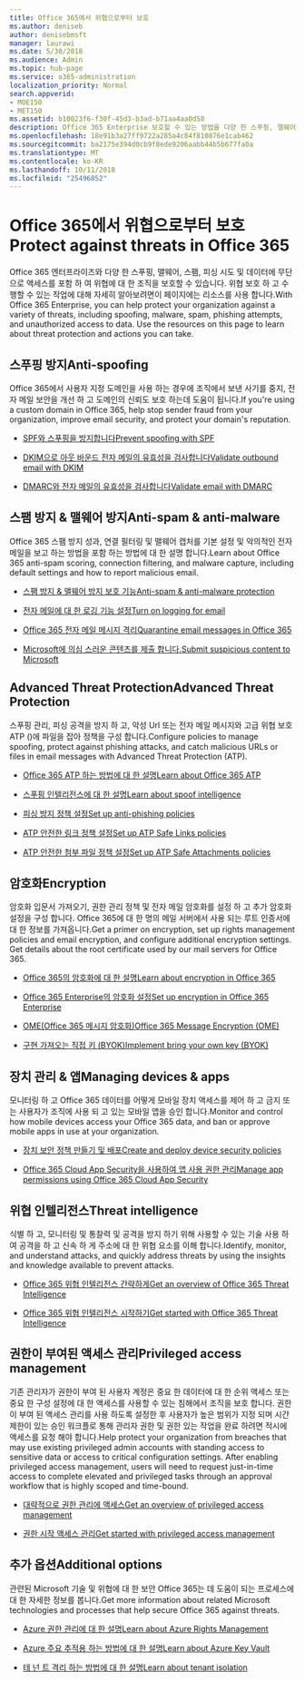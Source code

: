 ```yaml
---
title: Office 365에서 위협으로부터 보호
ms.author: deniseb
author: denisebmsft
manager: laurawi
ms.date: 5/30/2018
ms.audience: Admin
ms.topic: hub-page
ms.service: o365-administration
localization_priority: Normal
search.appverid:
- MOE150
- MET150
ms.assetid: b10023f6-f30f-45d3-b3ad-b71aa4aa0d58
description: Office 365 Enterprise 보호할 수 있는 방법을 다양 한 스푸핑, 맬웨어, 스팸, 피싱 시도 및 데이터에 무단으로 액세스를 포함 하 여 위협에 대 한 조직에 알아봅니다.
ms.openlocfilehash: 18e91b3a27ff9722a285a4c84f810876e1cab462
ms.sourcegitcommit: ba2175e394d0cb9f8ede9206aabb44b5b677fa0a
ms.translationtype: MT
ms.contentlocale: ko-KR
ms.lasthandoff: 10/11/2018
ms.locfileid: "25496852"
---
```

# <a name="protect-against-threats-in-office-365"></a><span data-ttu-id="e0135-103">Office 365에서 위협으로부터 보호</span><span class="sxs-lookup"><span data-stu-id="e0135-103">Protect against threats in Office 365</span></span>

<span data-ttu-id="e0135-p101">Office 365 엔터프라이즈와 다양 한 스푸핑, 맬웨어, 스팸, 피싱 시도 및 데이터에 무단으로 액세스를 포함 하 여 위협에 대 한 조직을 보호할 수 있습니다. 위협 보호 하 고 수행할 수 있는 작업에 대해 자세히 알아보려면이 페이지에는 리소스를 사용 합니다.</span><span class="sxs-lookup"><span data-stu-id="e0135-p101">With Office 365 Enterprise, you can help protect your organization against a variety of threats, including spoofing, malware, spam, phishing attempts, and unauthorized access to data. Use the resources on this page to learn about threat protection and actions you can take.</span></span>
  
## <a name="anti-spoofing"></a><span data-ttu-id="e0135-106">스푸핑 방지</span><span class="sxs-lookup"><span data-stu-id="e0135-106">Anti-spoofing</span></span>

<span data-ttu-id="e0135-107">Office 365에서 사용자 지정 도메인을 사용 하는 경우에 조직에서 보낸 사기를 중지, 전자 메일 보안을 개선 하 고 도메인의 신뢰도 보호 하는데 도움이 됩니다.</span><span class="sxs-lookup"><span data-stu-id="e0135-107">If you're using a custom domain in Office 365, help stop sender fraud from your organization, improve email security, and protect your domain's reputation.</span></span>
  
- [<span data-ttu-id="e0135-108">SPF와 스푸핑을 방지합니다</span><span class="sxs-lookup"><span data-stu-id="e0135-108">Prevent spoofing with SPF</span></span>](https://go.microsoft.com/fwlink/?linkid=851943)
    
- [<span data-ttu-id="e0135-109">DKIM으로 아웃 바운드 전자 메일의 유효성을 검사합니다</span><span class="sxs-lookup"><span data-stu-id="e0135-109">Validate outbound email with DKIM</span></span>](https://go.microsoft.com/fwlink/?linkid=851944)
    
- [<span data-ttu-id="e0135-110">DMARC와 전자 메일의 유효성을 검사합니다</span><span class="sxs-lookup"><span data-stu-id="e0135-110">Validate email with DMARC</span></span>](https://go.microsoft.com/fwlink/?linkid=832951)
    
## <a name="anti-spam-amp-anti-malware"></a><span data-ttu-id="e0135-111">스팸 방지 &amp; 맬웨어 방지</span><span class="sxs-lookup"><span data-stu-id="e0135-111">Anti-spam &amp; anti-malware</span></span>

<span data-ttu-id="e0135-112">Office 365 스팸 방지 성과, 연결 필터링 및 맬웨어 캡처를 기본 설정 및 악의적인 전자 메일을 보고 하는 방법을 포함 하는 방법에 대 한 설명 합니다.</span><span class="sxs-lookup"><span data-stu-id="e0135-112">Learn about Office 365 anti-spam scoring, connection filtering, and malware capture, including default settings and how to report malicious email.</span></span>
  
- [<span data-ttu-id="e0135-113">스팸 방지 &amp; 맬웨어 방지 보호 기능</span><span class="sxs-lookup"><span data-stu-id="e0135-113">Anti-spam &amp; anti-malware protection</span></span>](anti-spam-and-anti-malware-protection.md)
    
- [<span data-ttu-id="e0135-114">전자 메일에 대 한 로깅 기능 설정</span><span class="sxs-lookup"><span data-stu-id="e0135-114">Turn on logging for email</span></span>](https://technet.microsoft.com/en-us/library/dn879651.aspx)
    
- [<span data-ttu-id="e0135-115">Office 365 전자 메일 메시지 격리</span><span class="sxs-lookup"><span data-stu-id="e0135-115">Quarantine email messages in Office 365</span></span>](quarantine-email-messages.md)
    
- [<span data-ttu-id="e0135-116">Microsoft에 의심 스러운 콘텐츠를 제출 합니다.</span><span class="sxs-lookup"><span data-stu-id="e0135-116">Submit suspicious content to Microsoft</span></span>](https://technet.microsoft.com/en-us/library/dn762129%28v=exchg.150%29.aspx)
    
## <a name="advanced-threat-protection"></a><span data-ttu-id="e0135-117">Advanced Threat Protection</span><span class="sxs-lookup"><span data-stu-id="e0135-117">Advanced Threat Protection</span></span>

<span data-ttu-id="e0135-118">스푸핑 관리, 피싱 공격을 방지 하 고, 악성 Url 또는 전자 메일 메시지와 고급 위협 보호 ATP ()에 파일을 잡아 정책을 구성 합니다.</span><span class="sxs-lookup"><span data-stu-id="e0135-118">Configure policies to manage spoofing, protect against phishing attacks, and catch malicious URLs or files in email messages with Advanced Threat Protection (ATP).</span></span>
  
- [<span data-ttu-id="e0135-119">Office 365 ATP 하는 방법에 대 한 설명</span><span class="sxs-lookup"><span data-stu-id="e0135-119">Learn about Office 365 ATP</span></span>](office-365-atp.md)
    
- [<span data-ttu-id="e0135-120">스푸핑 인텔리전스에 대 한 설명</span><span class="sxs-lookup"><span data-stu-id="e0135-120">Learn about spoof intelligence</span></span>](learn-about-spoof-intelligence.md)
    
- [<span data-ttu-id="e0135-121">피싱 방지 정책 설정</span><span class="sxs-lookup"><span data-stu-id="e0135-121">Set up anti-phishing policies</span></span>](set-up-anti-phishing-policies.md)
    
- [<span data-ttu-id="e0135-122">ATP 안전한 링크 정책 설정</span><span class="sxs-lookup"><span data-stu-id="e0135-122">Set up ATP Safe Links policies</span></span>](set-up-atp-safe-links-policies.md)
    
- [<span data-ttu-id="e0135-123">ATP 안전한 첨부 파일 정책 설정</span><span class="sxs-lookup"><span data-stu-id="e0135-123">Set up ATP Safe Attachments policies</span></span>](set-up-atp-safe-attachments-policies.md)
    
## <a name="encryption"></a><span data-ttu-id="e0135-124">암호화</span><span class="sxs-lookup"><span data-stu-id="e0135-124">Encryption</span></span>

<span data-ttu-id="e0135-p102">암호화 입문서 가져오기, 권한 관리 정책 및 전자 메일 암호화를 설정 하 고 추가 암호화 설정을 구성 합니다. Office 365에 대 한 명의 메일 서버에서 사용 되는 루트 인증서에 대 한 정보를 가져옵니다.</span><span class="sxs-lookup"><span data-stu-id="e0135-p102">Get a primer on encryption, set up rights management policies and email encryption, and configure additional encryption settings. Get details about the root certificate used by our mail servers for Office 365.</span></span>
  
- [<span data-ttu-id="e0135-127">Office 365의 암호화에 대 한 설명</span><span class="sxs-lookup"><span data-stu-id="e0135-127">Learn about encryption in Office 365</span></span>](encryption.md)
    
- [<span data-ttu-id="e0135-128">Office 365 Enterprise의 암호화 설정</span><span class="sxs-lookup"><span data-stu-id="e0135-128">Set up encryption in Office 365 Enterprise</span></span>](set-up-encryption.md)
    
- [<span data-ttu-id="e0135-129">OME(Office 365 메시지 암호화)</span><span class="sxs-lookup"><span data-stu-id="e0135-129">Office 365 Message Encryption (OME)</span></span>](ome.md)
    
- [<span data-ttu-id="e0135-130">구현 가져오는 직접 키 (BYOK)</span><span class="sxs-lookup"><span data-stu-id="e0135-130">Implement bring your own key (BYOK)</span></span>](https://docs.microsoft.com/azure/key-vault/key-vault-hsm-protected-keys#implementing-bring-your-own-key-byok-for-azure-key-vault)
    
## <a name="managing-devices-amp-apps"></a><span data-ttu-id="e0135-131">장치 관리 &amp; 앱</span><span class="sxs-lookup"><span data-stu-id="e0135-131">Managing devices &amp; apps</span></span>

<span data-ttu-id="e0135-132">모니터링 하 고 Office 365 데이터를 어떻게 모바일 장치 액세스를 제어 하 고 금지 또는 사용자가 조직에 사용 되 고 있는 모바일 앱을 승인 합니다.</span><span class="sxs-lookup"><span data-stu-id="e0135-132">Monitor and control how mobile devices access your Office 365 data, and ban or approve mobile apps in use at your organization.</span></span>
  
- [<span data-ttu-id="e0135-133">장치 보안 정책 만들기 및 배포</span><span class="sxs-lookup"><span data-stu-id="e0135-133">Create and deploy device security policies</span></span>](https://support.office.com/article/d310f556-8bfb-497b-9bd7-fe3c36ea2fd6)
    
- [<span data-ttu-id="e0135-134">Office 365 Cloud App Security을 사용하여 앱 사용 권한 관리</span><span class="sxs-lookup"><span data-stu-id="e0135-134">Manage app permissions using Office 365 Cloud App Security</span></span>](manage-app-permissions-in-ocas.md)
    
## <a name="threat-intelligence"></a><span data-ttu-id="e0135-135">위협 인텔리전스</span><span class="sxs-lookup"><span data-stu-id="e0135-135">Threat intelligence</span></span>

<span data-ttu-id="e0135-136">식별 하 고, 모니터링 및 통찰력 및 공격을 방지 하기 위해 사용할 수 있는 기술 사용 하 여 공격을 하 고 신속 하 게 주소에 대 한 위협 요소를 이해 합니다.</span><span class="sxs-lookup"><span data-stu-id="e0135-136">Identify, monitor, and understand attacks, and quickly address threats by using the insights and knowledge available to prevent attacks.</span></span>
  
- [<span data-ttu-id="e0135-137">Office 365 위협 인텔리전스 간략하게</span><span class="sxs-lookup"><span data-stu-id="e0135-137">Get an overview of Office 365 Threat Intelligence</span></span>](office-365-ti.md)
    
- [<span data-ttu-id="e0135-138">Office 365 위협 인텔리전스 시작하기</span><span class="sxs-lookup"><span data-stu-id="e0135-138">Get started with Office 365 Threat Intelligence</span></span>](get-started-with-ti.md)
    
## <a name="privileged-access-management"></a><span data-ttu-id="e0135-139">권한이 부여된 액세스 관리</span><span class="sxs-lookup"><span data-stu-id="e0135-139">Privileged access management</span></span>

<span data-ttu-id="e0135-p103">기존 관리자가 권한이 부여 된 사용자 계정은 중요 한 데이터에 대 한 순위 액세스 또는 중요 한 구성 설정에 대 한 액세스를 사용할 수 있는 침해에서 조직을 보호 합니다. 권한이 부여 된 액세스 관리를 사용 하도록 설정한 후 사용자가 높은 범위가 지정 되며 시간 제한이 있는 승인 워크플로 통해 관리자 권한 및 권한 있는 작업을 완료 하려면 적시에 액세스를 요청 해야 합니다.</span><span class="sxs-lookup"><span data-stu-id="e0135-p103">Help protect your organization from breaches that may use existing privileged admin accounts with standing access to sensitive data or access to critical configuration settings. After enabling privileged access management, users will need to request just-in-time access to complete elevated and privileged tasks through an approval workflow that is highly scoped and time-bound.</span></span>
  
- [<span data-ttu-id="e0135-142">대략적으로 권한 관리에 액세스</span><span class="sxs-lookup"><span data-stu-id="e0135-142">Get an overview of privileged access management</span></span>](privileged-access-management-overview.md)
    
- [<span data-ttu-id="e0135-143">권한 시작 액세스 관리</span><span class="sxs-lookup"><span data-stu-id="e0135-143">Get started with privileged access management</span></span>](privileged-access-management-configuration.md)

## <a name="additional-options"></a><span data-ttu-id="e0135-144">추가 옵션</span><span class="sxs-lookup"><span data-stu-id="e0135-144">Additional options</span></span>

<span data-ttu-id="e0135-145">관련된 Microsoft 기술 및 위협에 대 한 보안 Office 365는 데 도움이 되는 프로세스에 대 한 자세한 정보를 봅니다.</span><span class="sxs-lookup"><span data-stu-id="e0135-145">Get more information about related Microsoft technologies and processes that help secure Office 365 against threats.</span></span>
  
- [<span data-ttu-id="e0135-146">Azure 권한 관리에 대 한 설명</span><span class="sxs-lookup"><span data-stu-id="e0135-146">Learn about Azure Rights Management</span></span>](https://docs.microsoft.com/information-protection/understand-explore/what-is-azure-rms)
    
- [<span data-ttu-id="e0135-147">Azure 주요 추적용 하는 방법에 대 한 설명</span><span class="sxs-lookup"><span data-stu-id="e0135-147">Learn about Azure Key Vault</span></span>](https://docs.microsoft.com/azure/key-vault/)
    
- [<span data-ttu-id="e0135-148">테 넌 트 격리 하는 방법에 대 한 설명</span><span class="sxs-lookup"><span data-stu-id="e0135-148">Learn about tenant isolation</span></span>](http://download.microsoft.com/download/3/F/0/3F0420A2-657B-44B6-B21E-D7BD98A94390/Tenant%20Isolation%20in%20Office%20365.pdf)
    

